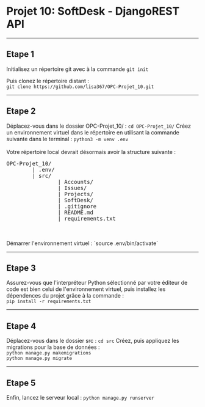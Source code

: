 # Projet 10: SoftDesk - DjangoREST API
***

## <b>Etape 1</b>
Initialisez un répertoire git avec à la commande `git init`


Puis clonez le répertoire distant : \
`git clone https://github.com/lisa367/OPC-Projet_10.git`

---

## <b>Etape 2</b>
Déplacez-vous dans le dossier OPC-Projet_10/ : `cd OPC-Projet_10/`
Créez un environnement virtuel dans le répertoire en utilisant la commande suivante dans le terminal : 
`python3 -m venv .env` 
<br>
<br>
Votre répertoire local devrait désormais avoir la structure suivante : 
<pre>OPC-Projet_10/
        | .env/
        | src/
                | Accounts/
                | Issues/          
                | Projects/
                | SoftDesk/
                | .gitignore
                | README.md
                | requirements.txt
</pre>
<br>
<br>
Démarrer l'environnement virtuel : 
`source .env/bin/activate` 

---

## <b>Etape 3</b>

Assurez-vous que l'interpréteur Python sélectionné par votre éditeur de code est bien celui de l'environnement virtuel, puis installez les dépendences du projet grâce à la commande : \
`pip install -r requirements.txt`

---

## <b>Etape 4</b>
Déplacez-vous dans le dossier src : `cd src`
Créez, puis appliquez les migrations pour la base de données : \
`python manage.py makemigrations`
<br>
`python manage.py migrate`

---

## <b>Etape 5</b>
Enfin, lancez le serveur local : `python manage.py runserver`